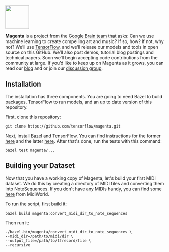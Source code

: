 <img src="http://magenta.tensorflow.org/assets/magenta-logo.png" height="75">

**Magenta** is a project from the [Google Brain team](https://research.google.com/teams/brain/)
that asks: Can we use machine learning to create compelling art and music? If
so, how? If not, why not?  We’ll use [TensorFlow](https://www.tensorflow.org),
and we’ll release our models and tools in open source on this GitHub. We’ll also
post demos, tutorial blog postings and technical papers. Soon we’ll begin 
accepting code contributions from the community at large. If you’d like to keep
up on Magenta as it grows, you can read our [blog](http://magenta.tensorflow.org) and or join our
[discussion group](http://groups.google.com/a/tensorflow.org/forum/#!forum/magenta-discuss).

## Installation
The installation has three components. You are going to need Bazel to build packages, TensorFlow to run models, and an up to date version of this repository.

First, clone this repository:

```git clone https://github.com/tensorflow/magenta.git```

Next, install Bazel and TensorFlow. You can find instructions for the former [here](http://www.bazel.io/docs/install.html) and the latter [here](https://github.com/tensorflow/tensorflow/blob/master/tensorflow/g3doc/get_started/os_setup.md). After that's done, run the tests with this command:

```bazel test magenta/...```

## Building your Dataset
Now that you have a working copy of Magenta, let's build your first MIDI dataset. We do this by creating a directory of MIDI files and converting them into NoteSequences. If you don't have any MIDIs handy, you can find some [here](http://www.midiworld.com/files/142/) from MidiWorld.

To run the script, first build it:

```bazel build magenta:convert_midi_dir_to_note_sequences```

Then run it:

```
./bazel-bin/magenta/convert_midi_dir_to_note_sequences \
--midi_dir=/path/to/midi/dir \
--output_file=/path/to/tfrecord/file \
--recursive
```
